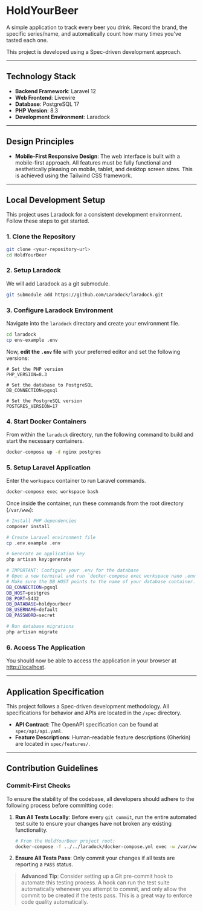 # HoldYourBeer

A simple application to track every beer you drink. Record the brand, the specific series/name, and automatically count how many times you've tasted each one.

This project is developed using a Spec-driven development approach.

---

## Technology Stack

- **Backend Framework**: Laravel 12
- **Web Frontend**: Livewire
- **Database**: PostgreSQL 17
- **PHP Version**: 8.3
- **Development Environment**: Laradock

---

## Design Principles

- **Mobile-First Responsive Design**: The web interface is built with a mobile-first approach. All features must be fully functional and aesthetically pleasing on mobile, tablet, and desktop screen sizes. This is achieved using the Tailwind CSS framework.

---

## Local Development Setup

This project uses Laradock for a consistent development environment. Follow these steps to get started.

### 1. Clone the Repository

```bash
git clone <your-repository-url>
cd HoldYourBeer
```

### 2. Setup Laradock

We will add Laradock as a git submodule.

```bash
git submodule add https://github.com/Laradock/laradock.git
```

### 3. Configure Laradock Environment

Navigate into the `laradock` directory and create your environment file.

```bash
cd laradock
cp env-example .env
```

Now, **edit the `.env` file** with your preferred editor and set the following versions:

```env
# Set the PHP version
PHP_VERSION=8.3

# Set the database to PostgreSQL
DB_CONNECTION=pgsql

# Set the PostgreSQL version
POSTGRES_VERSION=17
```

### 4. Start Docker Containers

From within the `laradock` directory, run the following command to build and start the necessary containers.

```bash
docker-compose up -d nginx postgres
```

### 5. Setup Laravel Application

Enter the `workspace` container to run Laravel commands.

```bash
docker-compose exec workspace bash
```

Once inside the container, run these commands from the root directory (`/var/www`):

```bash
# Install PHP dependencies
composer install

# Create Laravel environment file
cp .env.example .env

# Generate an application key
php artisan key:generate

# IMPORTANT: Configure your .env for the database
# Open a new terminal and run `docker-compose exec workspace nano .env` or edit the file directly.
# Make sure the DB_HOST points to the name of your database container.
DB_CONNECTION=pgsql
DB_HOST=postgres
DB_PORT=5432
DB_DATABASE=holdyourbeer
DB_USERNAME=default
DB_PASSWORD=secret

# Run database migrations
php artisan migrate
```

### 6. Access The Application

You should now be able to access the application in your browser at [http://localhost](http://localhost).

---

## Application Specification

This project follows a Spec-driven development methodology. All specifications for behavior and APIs are located in the `/spec` directory.

- **API Contract**: The OpenAPI specification can be found at `spec/api/api.yaml`.
- **Feature Descriptions**: Human-readable feature descriptions (Gherkin) are located in `spec/features/`.

---

## Contribution Guidelines

### Commit-First Checks

To ensure the stability of the codebase, all developers should adhere to the following process before committing code:

1.  **Run All Tests Locally**: Before every `git commit`, run the entire automated test suite to ensure your changes have not broken any existing functionality.

    ```bash
    # From the HoldYourBeer project root:
    docker-compose -f ../../laradock/docker-compose.yml exec -w /var/www/side/HoldYourBeer workspace php artisan test
    ```

2.  **Ensure All Tests Pass**: Only commit your changes if all tests are reporting a `PASS` status.

> **Advanced Tip**: Consider setting up a Git pre-commit hook to automate this testing process. A hook can run the test suite automatically whenever you attempt to commit, and only allow the commit to be created if the tests pass. This is a great way to enforce code quality automatically.
